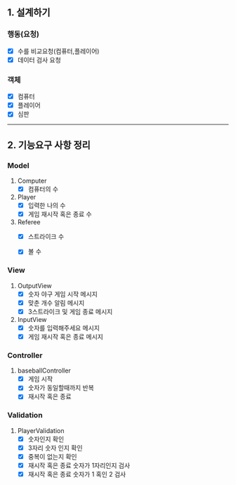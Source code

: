 ## 1. 설계하기
### 행동(요청)
- [x] 수를 비교요청(컴퓨터,플레이어)
- [x] 데이터 검사 요청

### 객체
- [x] 컴퓨터
- [x] 플레이어
- [x] 심판

---

## 2. 기능요구 사항 정리

### Model
1. Computer
   - [x] 컴퓨터의 수

2. Player
   - [x] 입력한 나의 수
   - [x] 게임 재시작 혹은 종료 수

3. Referee
   - [x] 스트라이크 수
   - [x] 볼 수


### View

1. OutputView
    - [x] 숫자 야구 게임 시작 메시지
    - [x] 맞춘 개수 알림 메시지
    - [x] 3스트라이크 및 게임 종료 메시지

2. InputView
    - [x] 숫자를 입력해주세요 메시지
    - [x] 게임 재시작 혹은 종료 메시지

### Controller
1. baseballController
   - [x] 게임 시작
   - [x] 숫자가 동일할때까지 반복
   - [x] 재시작 혹은 종료

### Validation
1. PlayerValidation
   - [x] 숫자인지 확인
   - [x] 3자리 숫자 인지 확인
   - [x] 중복이 없는지 확인
   - [x] 재시작 혹은 종료 숫자가 1자리인지 검사
   - [x] 재시작 혹은 종료 숫자가 1 혹인 2 검사